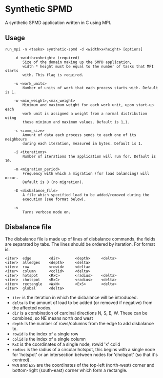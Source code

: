 Synthetic SPMD
==============

A synthetic SPMD application written in C using MPI.


Usage
-----

    run_mpi -n <tasks> synthetic-spmd -d <width>x<height> [options]

        -d <width>x<height> (required)
            Size of the domain making up the SMPD application,
            width * height must be equal to the number of tasks that MPI starts
            with. This flag is required.

        -u <work_units>
            Number of units of work that each process starts with. Default is 1.

        -w <min_weight>,<max_weight>
            Minimum and maximum weight for each work unit, upon start-up each
            work unit is assigned a weight from a normal distribution using
            these minimum and maximum values. Default is 1,1.

        -c <comm_size>
            Amount of data each process sends to each one of its neighbours
            during each iteration, measured in bytes. Default is 1.

        -i <iterations>
            Number of iterations the application will run for. Default is 10.

        -m <migration_period>
            Frequency with which a migration (for load balancing) will occur.
            Default is 0 (no migration).

        -D <disbalance_file>
            A file which specified load to be added/removed during the
            execution (see format below).

        -v
            Turns verbose mode on.


Disbalance file
---------------

The disbalance file is made up of lines of disbalance commands, the fields are
separated by tabs. The lines should be ordered by iteration. For format is:

    <iter>  edge        <dir>       <depth>     <delta>
    <iter>  alledges    <depth>     <delta>
    <iter>  row         <rowid>     <delta>
    <iter>  column      <colid>     <delta>
    <iter>  hotspot     <RxC>       <radius>    <delta>
    <iter>  chotspot    <RxC>       <radius>    <delta>
    <iter>  rectangle   <WxN>       <ExS>       <delta>
    <iter>  global      <delta>

 - `iter` is the iteration in which the disbalance will be introduced.
 - `delta` is the amount of load to be added (or removed if negative) from the affected nodes.
 - `dir` is a combination of cardinal directions N, S, E, W. These can be combined, so NE means north *and* west
 - `depth` Is the number of rows/columns from the edge to add disbalance to.
 - `rowid` is the index of a single row
 - `colid` is the index of a single column
 - `RxC` is the coordinates of a single node, rowid 'x' colid
 - `radius` is the radius of a circular hotspot, this begins with a single node for 'hotspot' or an intersection between nodes for 'chotspot' (so that it's centred).
 - `WxN` and `ExS` are the coordinates of the top-left (north-west) corner and bottom-right (south-east) corner which form a rectangle.
